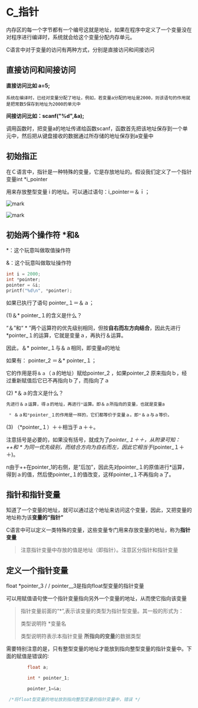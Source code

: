 # C_指针

内存区的每一个字节都有一个编号这就是地址，如果在程序中定义了一个变量没在对程序进行编译时，系统就会给这个变量分配内存单元。

C语言中对于变量的访问有两种方式，分别是直接访问和间接访问

## 直接访问和间接访问

**直接访问比如 a=5;**

 	系统在编译时，已经对变量分配了地址，例如，若变量a分配的地址是2000，则该语句的作用就是把常数5保存到地址为2000的单元中

**间接访问比如：scanf("%d",&a);**

​	调用函数时，把变量a的地址传递给函数scanf，函数首先把该地址保存到一个单元中，然后把从键盘接收的数据通过所存储的地址保存到a变量中



## 初始指正

在Ｃ语言中，指针是一种特殊的变量，它是存放地址的。假设我们定义了一个指针变量int   *i_pointer

用来存放整型变量 i 的地址。可以通过语句：i_pointer＝＆ｉ；

![mark](http://ozxf77u6w.bkt.clouddn.com/blog/180328/7e18FFgm44.png?imageslim)

![mark](http://ozxf77u6w.bkt.clouddn.com/blog/180328/cKEBIIKBHG.png?imageslim)



## 初始两个操作符 *和&

*：这个玩意叫做取值操作符

&：这个玩意叫做取址操作符

```c
int i = 2000;
int *pointer;
pointer = &i;
printf("%d\n", *pointer);
```



如果已执行了语句   pointer_１＝＆ａ；

(1)＆* pointer_１的含义是什么？

“＆”和“  * ”两个运算符的优先级别相同，但按**自右而左方向结合**，因此先进行*pointer_１的运算，它就是变量ａ，再执行＆运算。

因此，＆* pointer_１与＆ａ相同，即变量a的地址

如果有： pointer_2 ＝＆* pointer_１；

它的作用是将`＆ａ`（ａ的地址）赋给pointer_2 ，如果pointer_2 原来指向ｂ，经过重新赋值后它已不再指向ｂ了，而指向了ａ



(2) *＆ａ的含义是什么？

```c
先进行＆ａ运算，得ａ的地址，再进行*运算。即＆ａ所指向的变量，也就是变量a

 * ＆ａ和*pointer_１的作用是一样的，它们都等价于变量ａ。即*＆ａ与ａ等价。
```



(3) （*pointer_１）＋＋相当于ａ＋＋。

注意括号是必要的，如果没有括号，就成为了*pointer_１＋＋，从附录可知：++和 * 为同一优先级别，而结合方向为自右而左，因此它相当于*(pointer_１＋＋)。

n由于++在pointer_1的右侧，是“后加”，因此先对pointer_１的原值进行*运算，得到ａ的值，然后使pointer_１的值改变，这样pointer_１不再指向ａ了。





## 指针和指针变量

 知道了一个变量的地址，就可以通过这个地址来访问这个变量，因此，又把变量的地址称为该**变量的“指针”**

C语言中可以定义一类特殊的变量，这些变量专门用来存放变量的地址，称为**指针变量**

> 注意指针变量中存放的值是地址（即指针）。注意区分指针和指针变量





## 定义一个指针变量

float *pointer_3   / /  pointer__3是指向float型变量的指针变量

可以用赋值语句使一个指针变量指向另外一个变量的地址，从而使它指向该变量

>指针变量前面的“*”,表示该变量的类型为指针型变量。其一般的形式为：
>
>类型说明符    *变量名
>
>类型说明符表示本指针变量 **所指向的变量**的数据类型



需要特别注意的是，只有整型变量的地址才能放到指向整型变量的指针变量中。下面的赋值是错误的∶

```c
        float a; 

        int * pointer_1; 

        pointer_1=&a;          

 /*将float型变量的地址放到指向整型变量的指针变量中，错误 */
```

  



